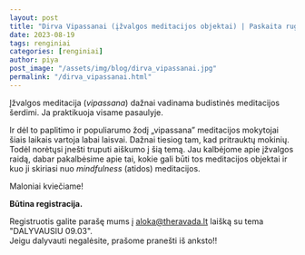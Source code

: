 ```yaml
---
layout: post
title: "Dirva Vipassanai (įžvalgos meditacijos objektai) | Paskaita rugsėjo 3d."
date: 2023-08-19
tags: renginiai
categories: [renginiai]
author: piya
post_image: "/assets/img/blog/dirva_vipassanai.jpg"
permalink: "/dirva_vipassanai.html"
---
```

Įžvalgos meditacija (_vipassana_) dažnai vadinama budistinės meditacijos šerdimi. Ja praktikuoja visame pasaulyje.

Ir dėl to paplitimo ir populiarumo žodį „vipassana” meditacijos mokytojai šiais laikais vartoja labai laisvai. Dažnai tiesiog tam, kad pritrauktų mokinių. Todėl norėtųsi įnešti truputi aiškumo į šią temą. Jau kalbėjome apie įžvalgos raidą, dabar pakalbėsime apie tai, kokie gali būti tos meditacijos objektai ir kuo ji skiriasi nuo _mindfulness_ (atidos) meditacijos.

Maloniai kviečiame!

**Būtina registracija.**

Registruotis galite parašę mums į aloka@theravada.lt laišką su tema "DALYVAUSIU 09.03".\
Jeigu dalyvauti negalėsite, prašome pranešti iš anksto‼











